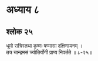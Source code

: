 # अध्याय ८

## श्लोक २५

धूमो रात्रिस्तथा कृष्णः षण्मासा दक्षिणायनम् ।<br>तत्र चान्द्रमसं ज्योतिर्योगी प्राप्य निवर्तते ॥ ८-२५॥<br><br>

